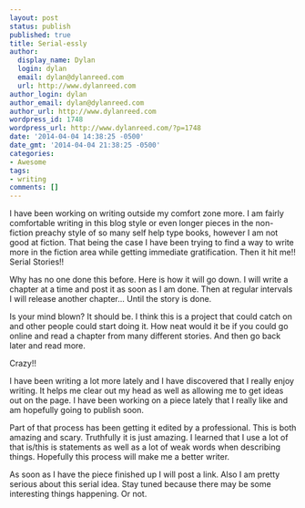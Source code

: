 ```yaml
---
layout: post
status: publish
published: true
title: Serial-essly
author:
  display_name: Dylan
  login: dylan
  email: dylan@dylanreed.com
  url: http://www.dylanreed.com
author_login: dylan
author_email: dylan@dylanreed.com
author_url: http://www.dylanreed.com
wordpress_id: 1748
wordpress_url: http://www.dylanreed.com/?p=1748
date: '2014-04-04 14:38:25 -0500'
date_gmt: '2014-04-04 21:38:25 -0500'
categories:
- Awesome
tags:
- writing
comments: []
---
```

<p>I have been working on writing outside my comfort zone more. I am fairly comfortable writing in this blog style or even longer pieces in the non-fiction preachy style of so many self help type books, however I am not good at fiction. That being the case I have been trying to find a way to write more in the fiction area while getting immediate gratification. Then it hit me!! Serial Stories!!</p>
<p>Why has no one done this before. Here is how it will go down. I will write a chapter at a time and post it as soon as I am done. Then at regular intervals I will release another chapter... Until the story is done.</p>
<p>Is your mind blown? It should be. I think this is a project that could catch on and other people could start doing it. How neat would it be if you could go online and read a chapter from many different stories. And then go back later and read more.</p>
<p>Crazy!!</p>
<p>I have been writing a lot more lately and I have discovered that I really enjoy writing. It helps me clear out my head as well as allowing me to get ideas out on the page. I have been working on a piece lately that I really like and am hopefully going to publish soon.</p>
<p>Part of that process has been getting it edited by a professional. This is both amazing and scary. Truthfully it is just amazing. I learned that I use a lot of that is/this is statements as well as a lot of weak words when describing things. Hopefully this process will make me a better writer.</p>
<p>As soon as I have the piece finished up I will post a link. Also I am pretty serious about this serial idea. Stay tuned because there may be some interesting things happening. Or not.</p>
